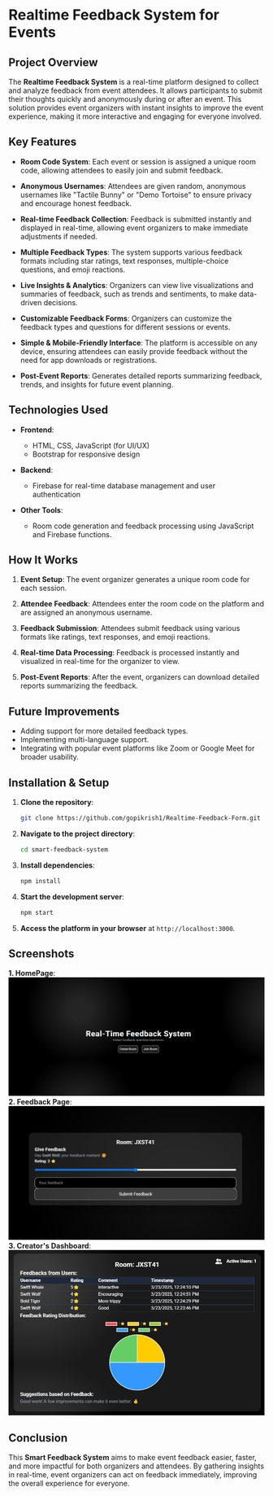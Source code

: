 # **Realtime Feedback System for Events**

## **Project Overview**

The **Realtime Feedback System** is a real-time platform designed to collect and analyze feedback from event attendees. It allows participants to submit their thoughts quickly and anonymously during or after an event. This solution provides event organizers with instant insights to improve the event experience, making it more interactive and engaging for everyone involved.

## **Key Features**

- **Room Code System**: Each event or session is assigned a unique room code, allowing attendees to easily join and submit feedback.
  
- **Anonymous Usernames**: Attendees are given random, anonymous usernames like "Tactile Bunny" or "Demo Tortoise" to ensure privacy and encourage honest feedback.
  
- **Real-time Feedback Collection**: Feedback is submitted instantly and displayed in real-time, allowing event organizers to make immediate adjustments if needed.
  
- **Multiple Feedback Types**: The system supports various feedback formats including star ratings, text responses, multiple-choice questions, and emoji reactions.
  
- **Live Insights & Analytics**: Organizers can view live visualizations and summaries of feedback, such as trends and sentiments, to make data-driven decisions.
  
- **Customizable Feedback Forms**: Organizers can customize the feedback types and questions for different sessions or events.
  
- **Simple & Mobile-Friendly Interface**: The platform is accessible on any device, ensuring attendees can easily provide feedback without the need for app downloads or registrations.
  
- **Post-Event Reports**: Generates detailed reports summarizing feedback, trends, and insights for future event planning.

## **Technologies Used**

- **Frontend**:
  - HTML, CSS, JavaScript (for UI/UX)
  - Bootstrap for responsive design

- **Backend**:
  - Firebase for real-time database management and user authentication

- **Other Tools**:
  - Room code generation and feedback processing using JavaScript and Firebase functions.

## **How It Works**

1. **Event Setup**: The event organizer generates a unique room code for each session.
  
2. **Attendee Feedback**: Attendees enter the room code on the platform and are assigned an anonymous username.
  
3. **Feedback Submission**: Attendees submit feedback using various formats like ratings, text responses, and emoji reactions.
  
4. **Real-time Data Processing**: Feedback is processed instantly and visualized in real-time for the organizer to view.
  
5. **Post-Event Reports**: After the event, organizers can download detailed reports summarizing the feedback.

## **Future Improvements**

- Adding support for more detailed feedback types.
- Implementing multi-language support.
- Integrating with popular event platforms like Zoom or Google Meet for broader usability.

## **Installation & Setup**

1. **Clone the repository**:
   ```bash
   git clone https://github.com/gopikrish1/Realtime-Feedback-Form.git
   ```

2. **Navigate to the project directory**:
   ```bash
   cd smart-feedback-system
   ```

3. **Install dependencies**:
   ```bash
   npm install
   ```

4. **Start the development server**:
   ```bash
   npm start
   ```

5. **Access the platform in your browser** at `http://localhost:3000`.

## **Screenshots**
**1. HomePage**:
![Image 1](https://raw.githubusercontent.com/gopikrish1/Smart-Feedback-System-Main/main/images/HomePage.png)
**2. Feedback Page**:
![Image 2](https://raw.githubusercontent.com/gopikrish1/Smart-Feedback-System-Main/main/images/FeedbackPage.png)
**3. Creator's Dashboard**:
![Image 3](https://raw.githubusercontent.com/gopikrish1/Smart-Feedback-System-Main/main/images/DashBoard.png)


## **Conclusion**

This **Smart Feedback System** aims to make event feedback easier, faster, and more impactful for both organizers and attendees. By gathering insights in real-time, event organizers can act on feedback immediately, improving the overall experience for everyone.